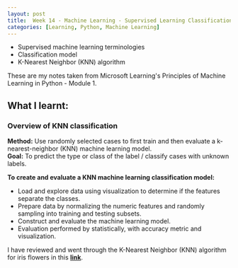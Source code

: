 ```yaml
---
layout: post
title:  Week 14 - Machine Learning - Supervised Learning Classification model using K-Nearest Neighbor (KNN) for iris by Microsoft Learning
categories: [Learning, Python, Machine Learning]
---
```


- Supervised machine learning terminologies
- Classification model
- K-Nearest Neighbor (KNN) algorithm

These are my notes taken from Microsoft Learning's Principles of Machine Learning in Python - Module 1.

## What I learnt:  

### Overview of KNN classification
**Method:** Use randomly selected cases to first train and then evaluate a k-nearest-neighbor (KNN) machine learning model.  
**Goal:** To predict the type or class of the label / classify cases with unknown labels.  

**To create and evaluate a KNN machine learning classification model:**  
- Load and explore data using visualization to determine if the features separate the classes.
- Prepare data by normalizing the numeric features and randomly sampling into training and testing subsets.
- Construct and evaluate the machine learning model. 
- Evaluation performed by statistically, with accuracy metric and visualization.

I have reviewed and went through the K-Nearest Neighbor (KNN) algorithm for iris flowers in this [**link**](https://github.com/liawbeile/liawbeile.github.io/blob/master/knn_iris_classification_model_machine_learning.ipynb).